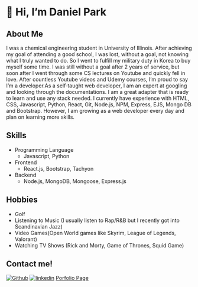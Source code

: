 # 👋 Hi, I’m Daniel Park

## About Me
I was a chemical engineering student in University of Illinois. After achieving my goal of attending a good school, I was lost, without a goal, not
knowing what I truly wanted to do. So I went to fulfill my military duty in Korea to buy myself some time. I was still without a goal after 2 years of
service, but soon after I went through some CS lectures on Youtube and quickly fell in love. After countless Youtube videos and Udemy courses,
I’m proud to say I’m a developer.As a self‑taught web developer, I am an expert at googling and looking through the documentations. I am a great
adapter that is ready to learn and use any stack needed. I currently have experience with HTML, CSS, Javascript, Python, React, Git, Node.js,
NPM, Express, EJS, Mongo DB and Bootstrap. However, I am growing as a web developer every day and plan on learning more skills.

## Skills
* Programming Language
  - Javascript, Python
* Frontend 
  - React.js, Bootstrap, Tachyon
* Backend
  - Node.js, MongoDB, Mongoose, Express.js

## Hobbies
* Golf
* Listening to Music (I usually listen to Rap/R&B but I recently got into Scandinavian Jazz)
* Video Games(Open World games like Skyrim, League of Legends, Valorant)
* Watching TV Shows (Rick and Morty, Game of Thrones, Squid Game)

## Contact me!
[<img alt="Github" src="https://img.shields.io/badge/GitHub-%2312100E.svg?&style=for-the-badge&logo=Github&logoColor=white" />](https://github.com/dpark369)
[<img alt="linkedin" src="https://img.shields.io/badge/linkedin-%230077B5.svg?&style=for-the-badge&logo=linkedin&logoColor=white" />](https://www.linkedin.com/in/dpark369/)
[Porfolio Page](https://danielpark.tech/)
